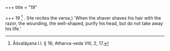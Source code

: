 +++
title = "19"

+++
19 [^6] . (He recites the verse,) 'When the shaver shaves his hair with the razor, the wounding, the well-shaped, purify his head, but do not take away his life.'


[^6]:  Āśvalāyana l.l. § 16; Atharva-veda VIII, 2, 17.
